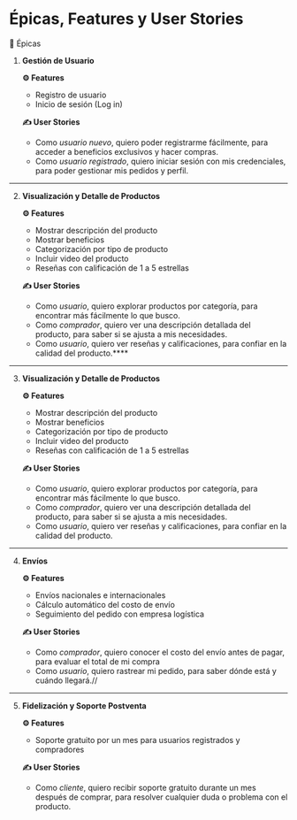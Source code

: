 # Épicas, Features y User Stories

🧩 Épicas

1. **Gestión de Usuario**
    
    **⚙️ Features**
    
    - Registro de usuario
    - Inicio de sesión (Log in)
    
    **✍️ User Stories**
    - Como *usuario nuevo*, quiero poder registrarme fácilmente, para acceder a beneficios exclusivos y hacer compras.
    - Como *usuario registrado*, quiero iniciar sesión con mis credenciales, para poder gestionar mis pedidos y perfil.

---

2. **Visualización y Detalle de Productos**
    
    **⚙️ Features**
    
    - Mostrar descripción del producto
    - Mostrar beneficios
    - Categorización por tipo de producto
    - Incluir video del producto
    - Reseñas con calificación de 1 a 5 estrellas
    
    **✍️ User Stories**
    
    - Como *usuario*, quiero explorar productos por categoría, para encontrar más fácilmente lo que busco.
    - Como *comprador*, quiero ver una descripción detallada del producto, para saber si se ajusta a mis necesidades.
    - Como *usuario*, quiero ver reseñas y calificaciones, para confiar en la calidad del producto.****

---
  
 3. **Visualización y Detalle de Productos**
    
    **⚙️ Features**
    
    - Mostrar descripción del producto
    - Mostrar beneficios
    - Categorización por tipo de producto
    - Incluir video del producto
    - Reseñas con calificación de 1 a 5 estrellas
    
    **✍️ User Stories**
    
    - Como *usuario*, quiero explorar productos por categoría, para encontrar más fácilmente lo que busco.
    - Como *comprador*, quiero ver una descripción detallada del producto, para saber si se ajusta a mis necesidades.
    - Como *usuario*, quiero ver reseñas y calificaciones, para confiar en la calidad del producto.

---

4. **Envíos**
    
    
    **⚙️ Features**
    
    - Envíos nacionales e internacionales
    - Cálculo automático del costo de envío
    - Seguimiento del pedido con empresa logística
    
    **✍️ User Stories**
    
    - Como *comprador*, quiero conocer el costo del envío antes de pagar, para evaluar el total de mi compra
    - Como *usuario*, quiero rastrear mi pedido, para saber dónde está y cuándo llegará.//

---

5. **Fidelización y Soporte Postventa**
    
    
    **⚙️ Features**
    
    - Soporte gratuito por un mes para usuarios registrados y compradores
    
    **✍️ User Stories**
    
    - Como *cliente*, quiero recibir soporte gratuito durante un mes después de comprar, para resolver cualquier duda o problema con el producto.



    
